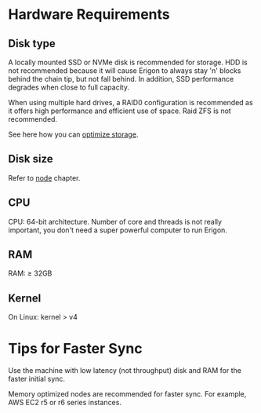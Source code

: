 # Hardware Requirements

## Disk type

A locally mounted SSD or NVMe disk is recommended for storage. HDD is not recommended because it will cause Erigon to always stay 'n' blocks behind the chain tip, but not fall behind. In addition, SSD performance degrades when close to full capacity.

When using multiple hard drives, a RAID0 configuration is recommended as it offers high performance and efficient use of space. Raid ZFS is not recommended.

See here how you can [optimize storage](optimizing-storage.md).

## Disk size

Refer to [node](node.md) chapter.

## CPU 

CPU: 64-bit architecture. Number of core and threads is not really important, you don't need a super powerful computer to run Erigon.

## RAM
    
RAM: ≥ 32GB

## Kernel

On Linux: kernel > v4

# Tips for Faster Sync​

Use the machine with low latency (not throughput) disk and RAM for the faster initial sync.

Memory optimized nodes are recommended for faster sync. For example, AWS EC2 r5 or r6 series instances.
